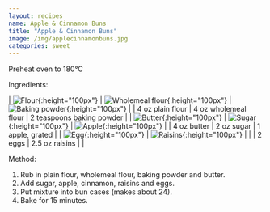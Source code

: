 ```yaml
---
layout: recipes
name: Apple & Cinnamon Buns
title: "Apple & Cinnamon Buns"
image: /img/applecinnamonbuns.jpg
categories: sweet
---
```


Preheat oven to 180°C

Ingredients:

| ![Flour](/img/flour.jpg){:height="100px"} | ![Wholemeal flour](/img/wholemealflour.jpg){:height="100px"} | ![Baking powder](/img/bakingpowder.jpg){:height="100px"} |
| 4 oz plain flour | 4 oz wholemeal flour | 2 teaspoons baking powder |
| ![Butter](/img/butter.jpg){:height="100px"} | ![Sugar](/img/sugar.jpg){:height="100px"} | ![Apple](/img/apple.jpg){:height="100px"} |
| 4 oz butter | 2 oz sugar | 1 apple, grated |
| ![Egg](/img/egg.jpg){:height="100px"} | ![Raisins](/img/raisins.jpg){:height="100px"} |  |
| 2 eggs | 2.5 oz raisins |  |

Method:

1. Rub in plain flour, wholemeal flour, baking powder and butter.
2. Add sugar, apple, cinnamon, raisins and eggs.
3. Put mixture into bun cases (makes about 24).
4. Bake for 15 minutes.

